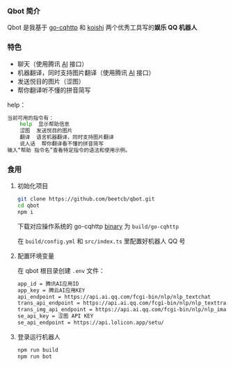 ### Qbot 简介

Qbot 是我基于 [go-cqhttp](https://github.com/Mrs4s/go-cqhttp) 和 [koishi](https://github.com/koishijs/koishi) 两个优秀工具写的**娱乐 QQ 机器人**

### 特色

- 聊天（使用腾讯 [AI](https://ai.qq.com/) 接口）
- 机器翻译，同时支持图片翻译（使用腾讯 [AI](https://ai.qq.com/) 接口）
- 发送悦目的图片（涩图）
- 帮你翻译听不懂的拼音简写

help：
```bash
当前可用的指令有：
    help  显示帮助信息
    涩图  发送悦目的图片
    翻译  语言机器翻译，同时支持图片翻译
    说人话  帮你翻译看不懂的拼音简写
输入“帮助 指令名”查看特定指令的语法和使用示例。
```

### 食用

1. 初始化项目
    ```bash
    git clone https://github.com/beetcb/qbot.git
    cd qbot
    npm i
    ```
   下载对应操作系统的 go-cqhttp [binary](https://github.com/Mrs4s/go-cqhttp/releases/tag/v1.0.0-beta3) 为 `build/go-cqhttp`
   
   在 `build/config.yml` 和 `src/index.ts` 里配置好机器人 QQ 号
  


2. 配置环境变量
    
    在 qbot 根目录创建 `.env` 文件：
    
    ```bash
    app_id = 腾讯AI应用ID
    app_key = 腾云AI应用KEY
    api_endpoint = https://api.ai.qq.com/fcgi-bin/nlp/nlp_textchat
    trans_api_endpoint = https://api.ai.qq.com/fcgi-bin/nlp/nlp_texttranslate
    trans_img_api_endpoint = https://api.ai.qq.com/fcgi-bin/nlp/nlp_imagetranslate
    se_api_key = 涩图 API KEY
    se_api_endpoint = https://api.lolicon.app/setu/
    ```
3. 登录运行机器人
    ```bash
    npm run build
    npm run bot
    ```
